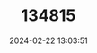 ---
title: "134815"
category: "Geothelphusa yangminshan"
draft: false
date: 2024-02-22 13:03:51
languages:
  English: ["Yangmingshan Crab"]
---